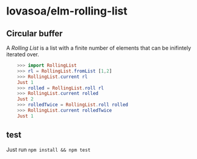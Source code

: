 # lovasoa/elm-rolling-list

## Circular buffer

A *Rolling List* is a list with a finite number of elements that can be inifintely
iterated over.

```elm
    >>> import RollingList
    >>> rl = RollingList.fromList [1,2]
    >>> RollingList.current rl
    Just 1
    >>> rolled = RollingList.roll rl
    >>> RollingList.current rolled
    Just 2
    >>> rolledTwice = RollingList.roll rolled
    >>> RollingList.current rolledTwice
    Just 1
```

## test

Just run `npm install && npm test`
